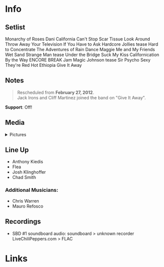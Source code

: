 # Info

## Setlist

Monarchy of Roses
Dani California
Can't Stop
Scar Tissue
Look Around
Throw Away Your Television
If You Have to Ask
Hardcore Jollies tease
Hard to Concentrate
The Adventures of Rain Dance Maggie
Me and My Friends
Wet Sand
Strange Man tease
Under the Bridge
Suck My Kiss
Californication
By the Way
ENCORE BREAK
Jam
Magic Johnson tease
Sir Psycho Sexy
They're Red Hot
Ethiopia
Give It Away

## Notes

> Rescheduled from **February 27, 2012**. <br>Jack Irons and Cliff Martinez joined the band on "Give It Away".

**Support**: Off!

## Media 

<details>
  <summary>Pictures</summary>
  <!--<img alt="Setlist" title="Setlist" src="_.jpg" height="200" />
  <img alt="Flyer" title="Flyer" src="_.jpg" height="200" />-->
</details>

## Line Up

* Anthony Kiedis
* Flea
* Josh Klinghoffer
* Chad Smith

### Additional Musicians:

* Chris Warren  
* Mauro Refosco

## Recordings

* SBD #1 soundboard audio: soundboard > unknown recorder LiveChiliPeppers.com > FLAC

# Links